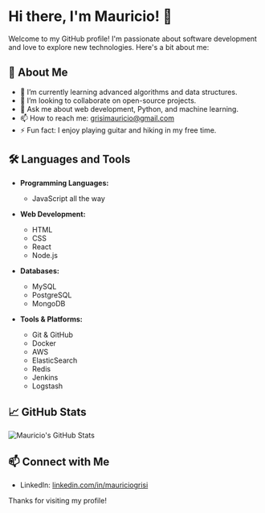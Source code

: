 # Hi there, I'm Mauricio! 👋

Welcome to my GitHub profile! I'm passionate about software development and love to explore new technologies. Here's a bit about me:

## 🚀 About Me

- 🌱 I’m currently learning advanced algorithms and data structures.
- 👯 I’m looking to collaborate on open-source projects.
- 💬 Ask me about web development, Python, and machine learning.
- 📫 How to reach me: [grisimauricio@gmail.com](mailto:grisimauricio@gmail.com)
- ⚡ Fun fact: I enjoy playing guitar and hiking in my free time.

## 🛠️ Languages and Tools

- **Programming Languages:**
  - JavaScript all the way

- **Web Development:**
  - HTML
  - CSS
  - React
  - Node.js

- **Databases:**
  - MySQL
  - PostgreSQL
  - MongoDB

- **Tools & Platforms:**
  - Git & GitHub
  - Docker
  - AWS
  - ElasticSearch
  - Redis
  - Jenkins
  - Logstash

## 📈 GitHub Stats

![Mauricio's GitHub Stats](https://github-readme-stats.vercel.app/api?username=mauriciogrisi&show_icons=true&theme=radical)

## 📫 Connect with Me

- LinkedIn: [linkedin.com/in/mauriciogrisi](https://www.linkedin.com/in/mauriciogrisi)

Thanks for visiting my profile!
